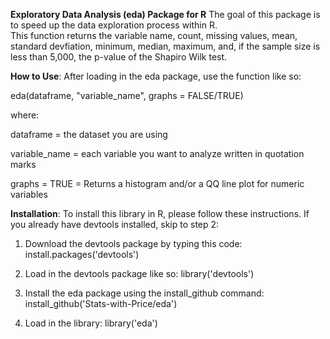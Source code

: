 **Exploratory Data Analysis (eda) Package for R**
The goal of this package is to speed up the data exploration process within R.  
This function returns the variable name, count, missing values, mean, standard devfiation, minimum, median, maximum, and, if the sample size is less than 5,000, the p-value of the Shapiro Wilk test.


**How to Use**:
After loading in the eda package, use the function like so:

eda(dataframe, "variable_name", graphs = FALSE/TRUE)

  where: 

  dataframe = the dataset you are using
  
  variable_name = each variable you want to analyze written in quotation marks
  
  graphs = TRUE = Returns a histogram and/or a QQ line plot for numeric variables


**Installation**:
To install this library in R, please follow these instructions.  If you already have devtools installed, skip to step 2:

1) Download the devtools package by typing this code:
  install.packages('devtools')

2) Load in the devtools package like so:
  library('devtools')

3) Install the eda package using the install_github command:
   install_github('Stats-with-Price/eda')

4) Load in the library:
   library('eda')

